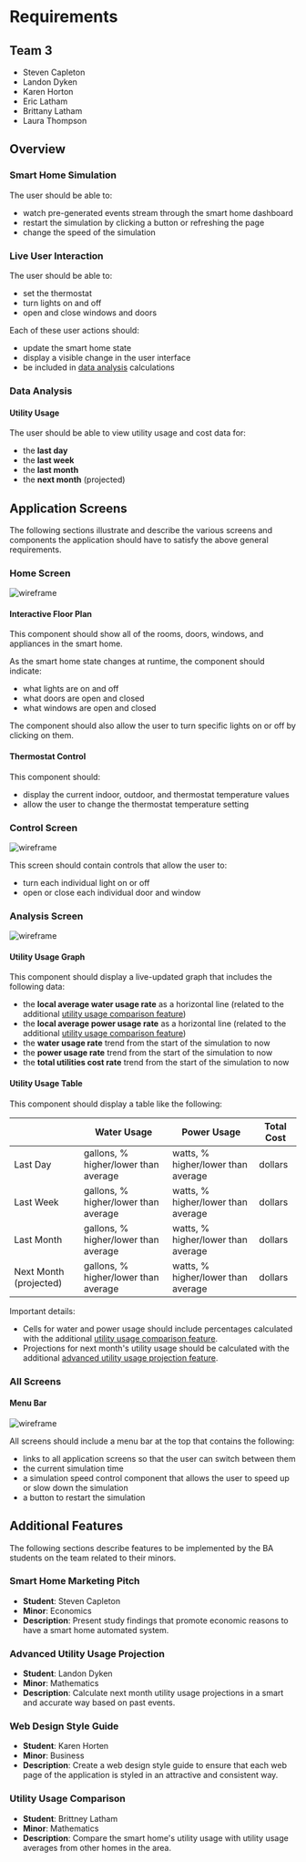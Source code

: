 # Requirements

## Team 3

- Steven Capleton
- Landon Dyken
- Karen Horton
- Eric Latham
- Brittany Latham
- Laura Thompson

## Overview

### Smart Home Simulation

The user should be able to:

- watch pre-generated events stream through the smart home dashboard
- restart the simulation by clicking a button or refreshing the page
- change the speed of the simulation

### Live User Interaction

The user should be able to:

- set the thermostat
- turn lights on and off
- open and close windows and doors

Each of these user actions should:

- update the smart home state
- display a visible change in the user interface
- be included in [data analysis](#data-analysis) calculations

### Data Analysis

#### Utility Usage

The user should be able to view utility usage and cost data for:

- the **last day**
- the **last week**
- the **last month**
- the **next month** (projected)

## Application Screens

The following sections illustrate and describe the various screens and components the application should have to satisfy the above general requirements.

### Home Screen

![wireframe](img/home_screen_wireframe.png)

#### Interactive Floor Plan

This component should show all of the rooms, doors, windows, and appliances in the smart home.

As the smart home state changes at runtime, the component should indicate:

- what lights are on and off
- what doors are open and closed
- what windows are open and closed

The component should also allow the user to turn specific lights on or off by clicking on them.

#### Thermostat Control

This component should:

- display the current indoor, outdoor, and thermostat temperature values
- allow the user to change the thermostat temperature setting

### Control Screen

![wireframe](img/control_screen_wireframe.png)

This screen should contain controls that allow the user to:

- turn each individual light on or off
- open or close each individual door and window

### Analysis Screen

![wireframe](img/analysis_screen_wireframe.png)

#### Utility Usage Graph

This component should display a live-updated graph that includes the following data:

- the **local average water usage rate** as a horizontal line (related to the additional [utility usage comparison feature](#utility-usage-comparison))
- the **local average power usage rate** as a horizontal line (related to the additional [utility usage comparison feature](#utility-usage-comparison))
- the **water usage rate** trend from the start of the simulation to now
- the **power usage rate** trend from the start of the simulation to now
- the **total utilities cost rate** trend from the start of the simulation to now

#### Utility Usage Table

This component should display a table like the following:

|                        | Water Usage                          | Power Usage                        | Total Cost |
| ---------------------- | ------------------------------------ | ---------------------------------- | ---------- |
| Last Day               | gallons, % higher/lower than average | watts, % higher/lower than average | dollars    |
| Last Week              | gallons, % higher/lower than average | watts, % higher/lower than average | dollars    |
| Last Month             | gallons, % higher/lower than average | watts, % higher/lower than average | dollars    |
| Next Month (projected) | gallons, % higher/lower than average | watts, % higher/lower than average | dollars    |

Important details:

- Cells for water and power usage should include percentages calculated with the additional [utility usage comparison feature](#utility-usage-comparison).
- Projections for next month's utility usage should be calculated with the additional [advanced utility usage projection feature](#advanced-utility-usage-projection).

### All Screens

#### Menu Bar

![wireframe](img/menu_bar.png)

All screens should include a menu bar at the top that contains the following:

- links to all application screens so that the user can switch between them
- the current simulation time
- a simulation speed control component that allows the user to speed up or slow down the simulation
- a button to restart the simulation

## Additional Features

The following sections describe features to be implemented by the BA students on the team related to their minors.

### Smart Home Marketing Pitch

- **Student**: Steven Capleton
- **Minor**: Economics
- **Description**: Present study findings that promote economic reasons to have a smart home automated system.

### Advanced Utility Usage Projection

- **Student**: Landon Dyken
- **Minor**: Mathematics
- **Description**: Calculate next month utility usage projections in a smart and accurate way based on past events.

### Web Design Style Guide

- **Student**: Karen Horten
- **Minor**: Business
- **Description**: Create a web design style guide to ensure that each web page of the application is styled in an attractive and consistent way.

### Utility Usage Comparison

- **Student**: Brittney Latham
- **Minor**: Mathematics
- **Description**: Compare the smart home's utility usage with utility usage averages from other homes in the area.

